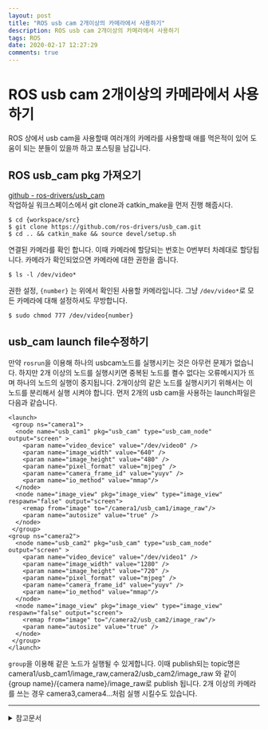 ```yaml
---
layout: post
title: "ROS usb cam 2개이상의 카메라에서 사용하기"
description: ROS usb cam 2개이상의 카메라에서 사용하기
tags: ROS
date: 2020-02-17 12:27:29
comments: true
---
```


# ROS usb cam 2개이상의 카메라에서 사용하기

ROS 상에서 usb cam을 사용할때 여러개의 카메라를 사용할때 애를 먹은적이 있어 도움이 되는 분들이 있을까 하고 포스팅을 남깁니다.  
## ROS usb_cam pkg 가져오기

[github - ros-drivers/usb_cam](https://github.com/ros-drivers/usb_cam)  
작업하실 워크스페이스에서 git clone과 catkin_make을 먼저 진행 해줍시다.

```
$ cd {workspace/src}
$ git clone https://github.com/ros-drivers/usb_cam.git
$ cd .. && catkin_make && source devel/setup.sh
```

연결된 카메라를 확인 합니다. 이때 카메라에 할당되는 번호는 0번부터 차례대로 할당됩니다. 카메라가 확인되었으면 카메라에 대한 권한을 줍니다.

```
$ ls -l /dev/video*
```

권한 설정, `{number}` 는 위에서 확인된 사용할 카메라입니다. 그냥 `/dev/video*`로 모든 카메라에 대해 설정하셔도 무방합니다.

```
$ sudo chmod 777 /dev/video{number}
```

## usb_cam launch file수정하기

<!-- 그룹 노드 -->
만약 `rosrun`을 이용해 하나의 usbcam노드를 실행시키는 것은 아무런 문제가 없습니다. 하지만 2개 이상의 노드를 실행시키면 중복된 노드를 켤수 없다는 오류메시지가 뜨며 하나의 노드의 실행이 중지됩니다. 2개이상의 같은 노드를 실행시키기 위해서는 이 노드를 분리해서 실행 시켜야 합니다.
먼저 2개의 usb cam을 사용하는 launch파일은 다음과 같습니다.
```
<launch>
 <group ns="camera1">
  <node name="usb_cam1" pkg="usb_cam" type="usb_cam_node" output="screen" >
    <param name="video_device" value="/dev/video0" />
    <param name="image_width" value="640" />
    <param name="image_height" value="480" />
    <param name="pixel_format" value="mjpeg" />
    <param name="camera_frame_id" value="yuyv" />
    <param name="io_method" value="mmap"/>
  </node>
  <node name="image_view" pkg="image_view" type="image_view" respawn="false" output="screen">
    <remap from="image" to="/camera1/usb_cam1/image_raw"/>
    <param name="autosize" value="true" />
  </node>
 </group>
<group ns="camera2">
  <node name="usb_cam2" pkg="usb_cam" type="usb_cam_node" output="screen" >
    <param name="video_device" value="/dev/video1" />
    <param name="image_width" value="1280" />
    <param name="image_height" value="720" />
    <param name="pixel_format" value="mjpeg" />
    <param name="camera_frame_id" value="yuyv" />
    <param name="io_method" value="mmap"/>
  </node>
  <node name="image_view" pkg="image_view" type="image_view" respawn="false" output="screen">
    <remap from="image" to="/camera2/usb_cam2/image_raw"/>
    <param name="autosize" value="true" />
  </node>
 </group>
</launch>
```

`group`을 이용해 같은 노드가 실행될 수 있게합니다. 이때 publish되는 topic명은 camera1/usb_cam1/image_raw,camera2/usb_cam2/image_raw 와 같이 {group name}/{camera name}/image_raw로 publish 됩니다.
2개 이상의 카메라를 쓰는 경우 camera3,camera4...처럼 실행 시킬수도 있습니다.


---

<details>
<summary>참고문서</summary>
<div markdown="1">

- [github - ros-drivers/usb_cam](https://github.com/ros-drivers/usb_cam)

</div>
</details>
<script id="dsq-count-scr" src="//msc9533.disqus.com/count.js" async></script>
